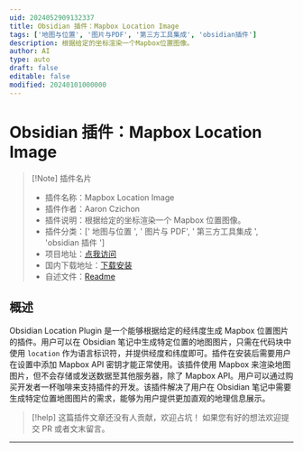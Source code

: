 ```yaml
---
uid: 2024052909132337
title: Obsidian 插件：Mapbox Location Image
tags: ['地图与位置', '图片与PDF', '第三方工具集成', 'obsidian插件']
description: 根据给定的坐标渲染一个Mapbox位置图像。
author: AI
type: auto
draft: false
editable: false
modified: 20240101000000
---
```


# Obsidian 插件：Mapbox Location Image

> [!Note] 插件名片
> - 插件名称：Mapbox Location Image
> - 插件作者：Aaron Czichon
> - 插件说明：根据给定的坐标渲染一个 Mapbox 位置图像。
> - 插件分类：[' 地图与位置 ', ' 图片与 PDF', ' 第三方工具集成 ', 'obsidian 插件 ']
> - 项目地址：[点我访问](https://github.com/aaronczichon/obsidian-location-plugin)
> - 国内下载地址：[下载安装](https://pkmer.cn/products/plugin/pluginMarket/?mapbox-location)
> - 自述文件：[Readme](https://ghproxy.net/https://raw.githubusercontent.com/aaronczichon/obsidian-location-plugin/main/README.md)

## 概述

Obsidian Location Plugin 是一个能够根据给定的经纬度生成 Mapbox 位置图片的插件。用户可以在 Obsidian 笔记中生成特定位置的地图图片，只需在代码块中使用 `location` 作为语言标识符，并提供经度和纬度即可。插件在安装后需要用户在设置中添加 Mapbox API 密钥才能正常使用。该插件使用 Mapbox 来渲染地图图片，但不会存储或发送数据至其他服务器，除了 Mapbox API。用户可以通过购买开发者一杯咖啡来支持插件的开发。该插件解决了用户在 Obsidian 笔记中需要生成特定位置地图图片的需求，能够为用户提供更加直观的地理信息展示。

> [!help]
> 这篇插件文章还没有人贡献，欢迎占坑！
> 如果您有好的想法欢迎提交 PR 或者文末留言。

---



